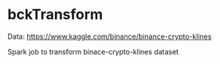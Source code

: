 # bckTransform
Data: https://www.kaggle.com/binance/binance-crypto-klines

Spark job to transform binace-crypto-klines dataset
